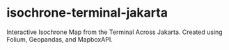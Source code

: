 # isochrone-terminal-jakarta
Interactive Isochrone Map from the Terminal Across Jakarta. 
Created using Folium, Geopandas, and MapboxAPI.
